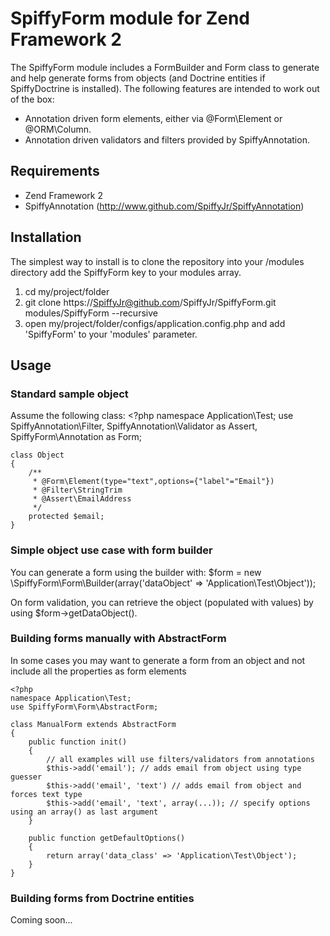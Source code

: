 # SpiffyForm module for Zend Framework 2
The SpiffyForm module includes a FormBuilder and Form class to generate and help generate forms
from objects (and Doctrine entities if SpiffyDoctrine is installed). The following features are 
intended to work out of the box: 

  - Annotation driven form elements, either via @Form\Element or @ORM\Column.
  - Annotation driven validators and filters provided by SpiffyAnnotation.
 
## Requirements
  - Zend Framework 2
  - SpiffyAnnotation (http://www.github.com/SpiffyJr/SpiffyAnnotation)
 
## Installation
The simplest way to install is to clone the repository into your /modules directory add the 
SpiffyForm key to your modules array.

  1. cd my/project/folder
  2. git clone https://SpiffyJr@github.com/SpiffyJr/SpiffyForm.git modules/SpiffyForm --recursive
  3. open my/project/folder/configs/application.config.php and add 'SpiffyForm' to your 'modules' parameter.
  
## Usage
### Standard sample object
Assume the following class:
    <?php
    namespace Application\Test;
    use SpiffyAnnotation\Filter,
        SpiffyAnnotation\Validator as Assert,
        SpiffyForm\Annotation as Form;
        
    class Object 
    {
        /**
         * @Form\Element(type="text",options={"label"="Email"})
         * @Filter\StringTrim
         * @Assert\EmailAddress
         */
        protected $email;
    }
    
### Simple object use case with form builder
You can generate a form using the builder with:
    $form = new \SpiffyForm\Form\Builder(array('dataObject' => 'Application\Test\Object'));
    
On form validation, you can retrieve the object (populated with values) by using $form->getDataObject().
    
### Building forms manually with AbstractForm
In some cases you may want to generate a form from an object and not include all the properties as
form elements

    <?php
    namespace Application\Test;
    use SpiffyForm\Form\AbstractForm;
    
    class ManualForm extends AbstractForm
    {
        public function init()
        {
            // all examples will use filters/validators from annotations
            $this->add('email'); // adds email from object using type guesser
            $this->add('email', 'text') // adds email from object and forces text type
            $this->add('email', 'text', array(...)); // specify options using an array() as last argument 
        }
        
        public function getDefaultOptions()
        {
            return array('data_class' => 'Application\Test\Object');
        }
    }

### Building forms from Doctrine entities
Coming soon...